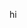 hi

<!---
ignxdank/ignxdank is a ✨ special ✨ repository because its `README.md` (this file) appears on your GitHub profile.
You can click the Preview link to take a look at your changes.
--->
